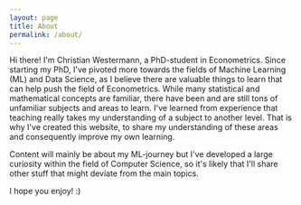 ```yaml
---
layout: page
title: About
permalink: /about/
---
```

Hi there! I'm Christian Westermann, a PhD-student in Econometrics.
Since starting my PhD, I've pivoted more towards the fields of Machine Learning (ML) and Data Science, as I believe there are valuable things to learn that can help push the field of Econometrics. While many statistical and mathematical concepts are familiar, there have been and are still tons of unfamiliar subjects and areas to learn. I've learned from experience that teaching really takes my understanding of a subject to another level. That is why I've created this website, to share my understanding of these areas and consequently improve my own learning. 

Content will mainly be about my ML-journey but I've developed a large curiosity within the field of Computer Science, so it's likely that I'll share other stuff that might deviate from the main topics. 

I hope you enjoy! :)
